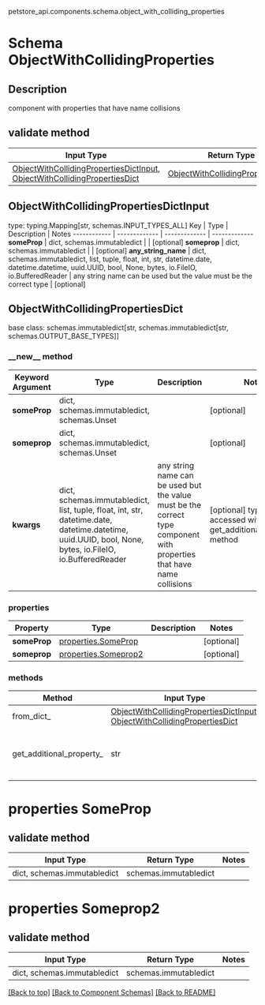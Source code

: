 petstore_api.components.schema.object_with_colliding_properties
# Schema ObjectWithCollidingProperties

## Description
component with properties that have name collisions

## validate method
Input Type | Return Type | Notes
------------ | ------------- | -------------
[ObjectWithCollidingPropertiesDictInput](#objectwithcollidingpropertiesdictinput), [ObjectWithCollidingPropertiesDict](#objectwithcollidingpropertiesdict) | [ObjectWithCollidingPropertiesDict](#objectwithcollidingpropertiesdict) |

## ObjectWithCollidingPropertiesDictInput
type: typing.Mapping[str, schemas.INPUT_TYPES_ALL]
Key | Type |  Description | Notes
------------ | ------------- | ------------- | -------------
**someProp** | dict, schemas.immutabledict |  | [optional]
**someprop** | dict, schemas.immutabledict |  | [optional]
**any_string_name** | dict, schemas.immutabledict, list, tuple, float, int, str, datetime.date, datetime.datetime, uuid.UUID, bool, None, bytes, io.FileIO, io.BufferedReader | any string name can be used but the value must be the correct type | [optional]

## ObjectWithCollidingPropertiesDict
base class: schemas.immutabledict[str, schemas.immutabledict[str, schemas.OUTPUT_BASE_TYPES]]

### &lowbar;&lowbar;new&lowbar;&lowbar; method
Keyword Argument | Type | Description | Notes
---------------- | ---- | ----------- | -----
**someProp** | dict, schemas.immutabledict, schemas.Unset |  | [optional]
**someprop** | dict, schemas.immutabledict, schemas.Unset |  | [optional]
**kwargs** | dict, schemas.immutabledict, list, tuple, float, int, str, datetime.date, datetime.datetime, uuid.UUID, bool, None, bytes, io.FileIO, io.BufferedReader | any string name can be used but the value must be the correct type component with properties that have name collisions | [optional] typed value is accessed with the get_additional_property_ method

### properties
Property | Type | Description | Notes
-------- | ---- | ----------- | -----
**someProp** | [properties.SomeProp](#properties-someprop) |  | [optional]
**someprop** | [properties.Someprop2](#properties-someprop2) |  | [optional]

### methods
Method | Input Type | Return Type | Notes
------ | ---------- | ----------- | ------
from_dict_ | [ObjectWithCollidingPropertiesDictInput](#objectwithcollidingpropertiesdictinput), [ObjectWithCollidingPropertiesDict](#objectwithcollidingpropertiesdict) | [ObjectWithCollidingPropertiesDict](#objectwithcollidingpropertiesdict) | a constructor
get_additional_property_ | str | schemas.immutabledict, tuple, float, int, str, bytes, bool, None, FileIO, schemas.Unset | provides type safety for additional properties

# properties SomeProp

## validate method
Input Type | Return Type | Notes
------------ | ------------- | -------------
dict, schemas.immutabledict | schemas.immutabledict |

# properties Someprop2

## validate method
Input Type | Return Type | Notes
------------ | ------------- | -------------
dict, schemas.immutabledict | schemas.immutabledict |

[[Back to top]](#top) [[Back to Component Schemas]](../../../README.md#Component-Schemas) [[Back to README]](../../../README.md)
